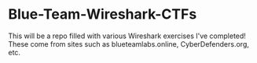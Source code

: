 # Blue-Team-Wireshark-CTFs
This will be a repo filled with various Wireshark exercises I've completed! These come from sites such as blueteamlabs.online, CyberDefenders.org, etc.
